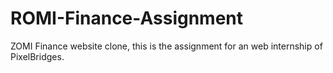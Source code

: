 # ROMI-Finance-Assignment
ZOMI Finance website clone, this is the assignment for an web internship of PixelBridges.
